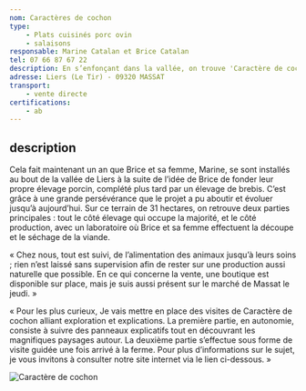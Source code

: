 ```yaml
---
nom: Caractères de cochon
type:
    - Plats cuisinés porc ovin
    - salaisons
responsable: Marine Catalan et Brice Catalan
tel: 07 66 87 67 22
description: En s’enfonçant dans la vallée, on trouve 'Caractère de cochon', un lieu où passion pour leur travail permet d’offrir des produits d'exception ! Tenue par Brice et Marine Catalan, cette ferme se distingue par son approche respectueuse et bienveillante dans le traitement des animaux. Ici, chaque porc et chaque brebis bénéficie d'une attention particulière, garantissant une viande de qualité.
adresse: Liers (Le Tir) - 09320 MASSAT
transport:
    - vente directe
certifications:
    - ab
---
```

## description

Cela fait maintenant un an que Brice et sa femme, Marine, se sont installés au bout de la vallée de Liers à la suite de l’idée de Brice de fonder leur propre élevage porcin, complété plus tard par un élevage de brebis. C’est grâce à une grande persévérance que le projet a pu aboutir et évoluer jusqu’à aujourd’hui.
Sur ce terrain de 31 hectares, on retrouve deux parties principales : tout le côté élevage qui occupe la majorité, et le côté production, avec un laboratoire où Brice et sa femme effectuent la découpe et le séchage de la viande.

« Chez nous, tout est suivi, de l’alimentation des animaux jusqu’à leurs soins ; rien n’est laissé sans supervision afin de rester sur une production aussi naturelle que possible.
En ce qui concerne la vente, une boutique est disponible sur place, mais je suis aussi présent sur le marché de Massat le jeudi. »

« Pour les plus curieux, Je vais mettre en place des visites de Caractère de cochon alliant exploration et explications. La première partie, en autonomie, consiste à suivre des panneaux explicatifs tout en découvrant les magnifiques paysages autour. La deuxième partie s’effectue sous forme de visite guidée une fois arrivé à la ferme.
Pour plus d’informations sur le sujet, je vous invitons à consulter notre site internet via le lien ci-dessous. »

![Caractère de cochon](./media/Brice-Catalan.jpg)

